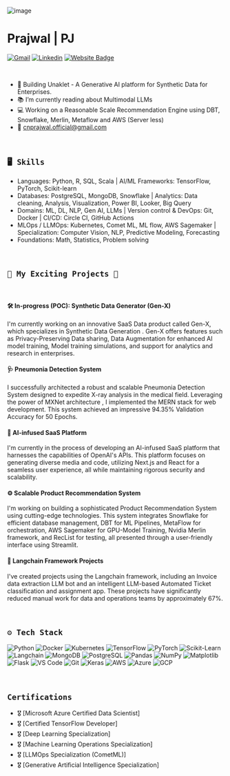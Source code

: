 ![image](https://github.com/prajwal-cn/prajwal-cn/assets/127007794/1dde9382-54b8-432d-a665-7dbf05a12d7d)


# Prajwal  |  PJ



[![Gmail](https://img.shields.io/badge/-Gmail-c14438?style=flat&logo=Gmail&logoColor=white)](mailto:cnprajwal.official@gmail.com)                       [![Linkedin](https://img.shields.io/badge/-LinkedIn-blue?style=flat&logo=Linkedin&logoColor=white)](https://www.linkedin.com/in/https://www.linkedin.com/in/prajwal-c-n//)   [![Website Badge](https://img.shields.io/badge/-Portfolio-c14538?style=flat&logo=Google-Chrome&logoColor=white&link=www.unaklet.com)](www.unaklet.com)

&nbsp;<br>


* 🏢 Building Unaklet - A Generative AI platform for Synthetic Data for Enterprises.
* 📚 I’m currently reading about Multimodal LLMs 
* 💻 Working on a Reasonable Scale Recommendation Engine using DBT, Snowflake, Merlin, Metaflow and AWS (Server less)
* 📧 cnprajwal.official@gmail.com

&nbsp;<br>

## `🖥 Skills`

- Languages: Python, R, SQL, Scala  |    AI/ML Frameworks: TensorFlow, PyTorch, Scikit-learn
- Databases: PostgreSQL, MongoDB, Snowflake  |  Analytics: Data cleaning, Analysis, Visualization, Power BI, Looker, Big Query
- Domains: ML, DL, NLP, Gen AI, LLMs  |  Version control & DevOps: Git, Docker  |  CI/CD: Circle CI, GitHub Actions
- MLOps / LLMOps: Kubernetes, Comet ML, ML flow, AWS Sagemaker  |  Specialization: Computer Vision, NLP, Predictive Modeling, Forecasting 
- Foundations: Math, Statistics, Problem solving

&nbsp;<br>

## `🚀 My Exciting Projects 🚀`

&nbsp;<br>

#### 🛠️ In-progress (POC): Synthetic Data Generator (Gen-X)
  
I'm currently working on an innovative SaaS Data product called Gen-X, which specializes in Synthetic Data Generation . Gen-X offers features such as Privacy-Preserving Data sharing, Data Augmentation for enhanced AI model training, Model training simulations, and support for analytics and research in enterprises.
            
#### 🩺 Pneumonia Detection System
          
I successfully architected a robust and scalable Pneumonia Detection System designed to expedite X-ray analysis in the medical field. Leveraging the power of MXNet architecture , I implemented the MERN stack for web development. This system achieved an impressive 94.35% Validation Accuracy for 50 Epochs.
          
#### 🤖 AI-infused SaaS Platform
          
I'm currently in the process of developing an AI-infused SaaS platform that harnesses the capabilities of OpenAI's APIs. This platform focuses on generating diverse media and code, utilizing Next.js and React for a seamless user experience, all while maintaining rigorous security and scalability.
           
#### ⚙️ Scalable Product Recommendation System
     
I'm working on building a sophisticated Product Recommendation System using cutting-edge technologies. This system integrates Snowflake for efficient database management, DBT for ML Pipelines, MetaFlow for orchestration, AWS Sagemaker for GPU-Model Training, Nvidia Merlin framework, and RecList for testing, all presented through a user-friendly interface using Streamlit.
  
       
####  💬 Langchain Framework Projects
      
I've created projects using the Langchain framework, including an Invoice data extraction LLM bot and an intelligent LLM-based Automated Ticket classification and assignment app. These projects have significantly reduced manual work for data and operations teams by approximately 67%.
            
&nbsp;<br>
  
##  `⚙️ Tech Stack`

![Python](https://img.shields.io/badge/-Python-3776AB?style=for-the-badge&logo=python&logoColor=white)
![Docker](https://img.shields.io/badge/-Docker-2496ED?style=for-the-badge&logo=docker&logoColor=white)
![Kubernetes](https://img.shields.io/badge/-Kubernetes-326CE5?style=for-the-badge&logo=kubernetes&logoColor=white)
![TensorFlow](https://img.shields.io/badge/-TensorFlow-FF6F61?style=for-the-badge&logo=tensorflow&logoColor=white)
![PyTorch](https://img.shields.io/badge/-PyTorch-EE4C2C?style=for-the-badge&logo=pytorch&logoColor=white)
![Scikit-Learn](https://img.shields.io/badge/-Scikit%20Learn-F7931E?style=for-the-badge&logo=scikit-learn&logoColor=white)
![Langchain](https://img.shields.io/badge/-Langchain-6C8EFF?style=for-the-badge&logo=blockchain&logoColor=white)
![MongoDB](https://img.shields.io/badge/-MongoDB-47A248?style=for-the-badge&logo=mongodb&logoColor=white)
![PostgreSQL](https://img.shields.io/badge/-PostgreSQL-336791?style=for-the-badge&logo=postgresql&logoColor=white)
![Pandas](https://img.shields.io/badge/-Pandas-150458?style=for-the-badge&logo=pandas&logoColor=white)
![NumPy](https://img.shields.io/badge/-NumPy-013243?style=for-the-badge&logo=numpy&logoColor=white)
![Matplotlib](https://img.shields.io/badge/-Matplotlib-11557C?style=for-the-badge&logo=matplotlib&logoColor=white)
![Flask](https://img.shields.io/badge/-Flask-000000?style=for-the-badge&logo=flask&logoColor=white)
![VS Code](https://img.shields.io/badge/-Visual%20Studio%20Code-007ACC?style=for-the-badge&logo=visual-studio-code&logoColor=white)
![Git](https://img.shields.io/badge/-Git-F05032?style=for-the-badge&logo=git&logoColor=white)
![Keras](https://img.shields.io/badge/-Keras-D00000?style=for-the-badge&logo=keras&logoColor=white)
![AWS](https://img.shields.io/badge/-AWS-232F3E?style=for-the-badge&logo=amazon-aws&logoColor=white)
![Azure](https://img.shields.io/badge/-Azure-0089D6?style=for-the-badge&logo=microsoft-azure&logoColor=white)
![GCP](https://img.shields.io/badge/-GCP-4285F4?style=for-the-badge&logo=google-cloud&logoColor=white)

&nbsp;<br>

## `Certifications`

- 🎖️ [Microsoft Azure Certified Data Scientist] 
- 🎖️ [Certified TensorFlow Developer]
- 🎖️ [Deep Learning Specialization]
- 🎖️ [Machine Learning Operations Specialization]
- 🎖️ [LLMOps Specialization (CometML)]
- 🎖️ [Generative Artificial Intelligence Specialization]
